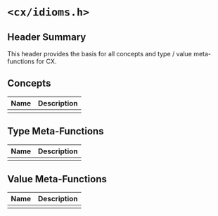 # `<cx/idioms.h>`
## Header Summary
This header provides the basis for all concepts and type / value
meta-functions for CX.

## Concepts
| Name | Description |
| :- | :- |
| | |

## Type Meta-Functions
| Name | Description |
| :- | :- |
| | |

## Value Meta-Functions
| Name | Description |
| :- | :- |
| | |
